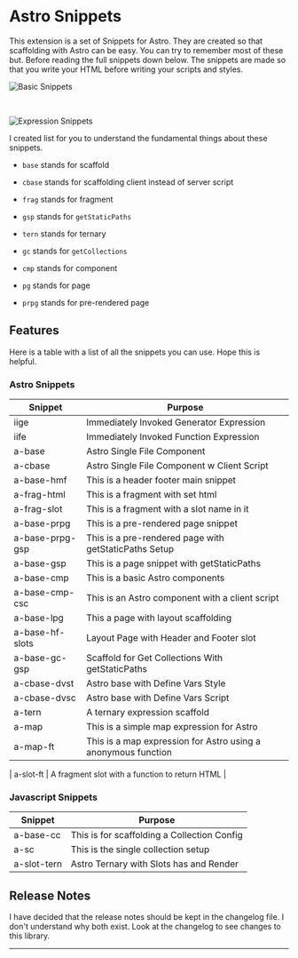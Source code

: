# Astro Snippets

This extension is a set of Snippets for Astro. They are created so that scaffolding with Astro can be easy. You can try to remember most of these but.
Before reading the full snippets down below. The snippets are made so that you write your HTML before writing your scripts and styles.

![Basic Snippets](/images/base-snippets.gif)

<br/>

![Expression Snippets](/images/expression-snippets.gif)

I created list for you to understand the fundamental things about these snippets.

- `base` stands for scaffold

- `cbase` stands for scaffolding client instead of server script

- `frag` stands for fragment

- `gsp` stands for `getStaticPaths`

- `tern` stands for ternary

- `gc` stands for `getCollections`

- `cmp` stands for component

- `pg` stands for page

- `prpg` stands for pre-rendered page

## Features

Here is a table with a list of all the snippets you can use. Hope this is helpful.

### Astro Snippets

| **Snippet**     | **Purpose**                                                   |
| --------------- | ------------------------------------------------------------- |
| iige            | Immediately Invoked Generator Expression                      |
| iife            | Immediately Invoked Function Expression                       |
| a-base          | Astro Single File Component                                   |
| a-cbase         | Astro Single File Component w Client Script                   |
| a-base-hmf      | This is a header footer main snippet                          |
| a-frag-html     | This is a fragment with set html                              |
| a-frag-slot     | This is a fragment with a slot name in it                     |
| a-base-prpg     | This is a pre-rendered page snippet                           |
| a-base-prpg-gsp | This is a pre-rendered page with getStaticPaths Setup         |
| a-base-gsp      | This is a page snippet with getStaticPaths                    |
| a-base-cmp      | This is a basic Astro components                              |
| a-base-cmp-csc  | This is an Astro component with a client script               |
| a-base-lpg      | This a page with layout scaffolding                           |
| a-base-hf-slots | Layout Page with Header and Footer slot                       |
| a-base-gc-gsp   | Scaffold for Get Collections With getStaticPaths              |
| a-cbase-dvst    | Astro base with Define Vars Style                             |
| a-cbase-dvsc    | Astro base with Define Vars Script                            |
| a-tern          | A ternary expression scaffold                                 |
| a-map           | This is a simple map expression for Astro                     |
| a-map-ft        | This is a map expression for Astro using a anonymous function |

| a-slot-ft | A fragment slot with a function to return HTML |

### Javascript Snippets

| **Snippet** | **Purpose**                                 |
| ----------- | ------------------------------------------- |
| a-base-cc   | This is for scaffolding a Collection Config |
| a-sc        | This is the single collection setup         |
| a-slot-tern | Astro Ternary with Slots has and Render     |

## Release Notes

I have decided that the release notes should be kept in the changelog file. I don't understand why both exist. Look at the changelog to see changes to this library.

---
